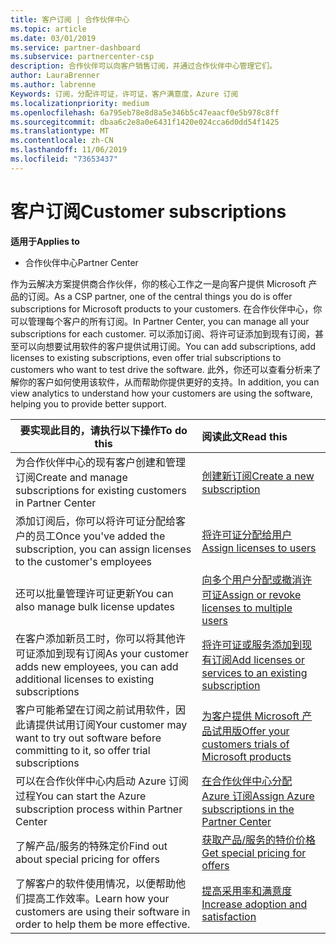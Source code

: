 ```yaml
---
title: 客户订阅 | 合作伙伴中心
ms.topic: article
ms.date: 03/01/2019
ms.service: partner-dashboard
ms.subservice: partnercenter-csp
description: 合作伙伴可以向客户销售订阅，并通过合作伙伴中心管理它们。
author: LauraBrenner
ms.author: labrenne
Keywords: 订阅，分配许可证，许可证，客户满意度，Azure 订阅
ms.localizationpriority: medium
ms.openlocfilehash: 6a795eb78e8d8a5e346b5c47eaacf0e5b978c8ff
ms.sourcegitcommit: dbaa6c2e8a0e6431f1420e024cca6d0dd54f1425
ms.translationtype: MT
ms.contentlocale: zh-CN
ms.lasthandoff: 11/06/2019
ms.locfileid: "73653437"
---
```

# <a name="customer-subscriptions"></a><span data-ttu-id="70e42-104">客户订阅</span><span class="sxs-lookup"><span data-stu-id="70e42-104">Customer subscriptions</span></span>

<span data-ttu-id="70e42-105">**适用于**</span><span class="sxs-lookup"><span data-stu-id="70e42-105">**Applies to**</span></span>

-  <span data-ttu-id="70e42-106">合作伙伴中心</span><span class="sxs-lookup"><span data-stu-id="70e42-106">Partner Center</span></span>

<span data-ttu-id="70e42-107">作为云解决方案提供商合作伙伴，你的核心工作之一是向客户提供 Microsoft 产品的订阅。</span><span class="sxs-lookup"><span data-stu-id="70e42-107">As a CSP partner, one of the central things you do is offer subscriptions for Microsoft products to your customers.</span></span> <span data-ttu-id="70e42-108">在合作伙伴中心，你可以管理每个客户的所有订阅。</span><span class="sxs-lookup"><span data-stu-id="70e42-108">In Partner Center, you can manage all your subscriptions for each customer.</span></span> <span data-ttu-id="70e42-109">可以添加订阅、将许可证添加到现有订阅，甚至可以向想要试用软件的客户提供试用订阅。</span><span class="sxs-lookup"><span data-stu-id="70e42-109">You can add subscriptions, add licenses to existing subscriptions, even offer trial subscriptions to customers who want to test drive the software.</span></span> <span data-ttu-id="70e42-110">此外，你还可以查看分析来了解你的客户如何使用该软件，从而帮助你提供更好的支持。</span><span class="sxs-lookup"><span data-stu-id="70e42-110">In addition, you can view analytics to understand how your customers are using the software, helping you to provide better support.</span></span>

|<span data-ttu-id="70e42-111">**要实现此目的，请执行以下操作**</span><span class="sxs-lookup"><span data-stu-id="70e42-111">**To do this**</span></span>   |<span data-ttu-id="70e42-112">**阅读此文**</span><span class="sxs-lookup"><span data-stu-id="70e42-112">**Read this**</span></span>   |
|----------------------|:----------------------|
|<span data-ttu-id="70e42-113">为合作伙伴中心的现有客户创建和管理订阅</span><span class="sxs-lookup"><span data-stu-id="70e42-113">Create and manage subscriptions for existing customers in Partner Center</span></span>|[<span data-ttu-id="70e42-114">创建新订阅</span><span class="sxs-lookup"><span data-stu-id="70e42-114">Create a new subscription</span></span>](create-a-new-subscription.md)|
|<span data-ttu-id="70e42-115">添加订阅后，你可以将许可证分配给客户的员工</span><span class="sxs-lookup"><span data-stu-id="70e42-115">Once you've added the subscription, you can assign licenses to the customer's employees</span></span>  |[<span data-ttu-id="70e42-116">将许可证分配给用户</span><span class="sxs-lookup"><span data-stu-id="70e42-116">Assign licenses to users</span></span>](assign-licenses-to-users.md)|
|<span data-ttu-id="70e42-117">还可以批量管理许可证更新</span><span class="sxs-lookup"><span data-stu-id="70e42-117">You can also manage bulk license updates</span></span>   |[<span data-ttu-id="70e42-118">向多个用户分配或撤消许可证</span><span class="sxs-lookup"><span data-stu-id="70e42-118">Assign or revoke licenses to multiple users</span></span>](bulk-license-provisioning-for-multiple-users.md)|
|<span data-ttu-id="70e42-119">在客户添加新员工时，你可以将其他许可证添加到现有订阅</span><span class="sxs-lookup"><span data-stu-id="70e42-119">As your customer adds new employees, you can add additional licenses to existing subscriptions</span></span>   |[<span data-ttu-id="70e42-120">将许可证或服务添加到现有订阅</span><span class="sxs-lookup"><span data-stu-id="70e42-120">Add licenses or services to an existing subscription</span></span>](add-licenses-or-services-to-an-existing-subscription.md)|
|<span data-ttu-id="70e42-121">客户可能希望在订阅之前试用软件，因此请提供试用订阅</span><span class="sxs-lookup"><span data-stu-id="70e42-121">Your customer may want to try out software before committing to it, so offer trial subscriptions</span></span>    |[<span data-ttu-id="70e42-122">为客户提供 Microsoft 产品试用版</span><span class="sxs-lookup"><span data-stu-id="70e42-122">Offer your customers trials of Microsoft products</span></span>](offer-your-customers-trials-of-microsoft-products.md)|
|<span data-ttu-id="70e42-123">可以在合作伙伴中心内启动 Azure 订阅过程</span><span class="sxs-lookup"><span data-stu-id="70e42-123">You can start the Azure subscription process within Partner Center</span></span>   |[<span data-ttu-id="70e42-124">在合作伙伴中心分配 Azure 订阅</span><span class="sxs-lookup"><span data-stu-id="70e42-124">Assign Azure subscriptions in the Partner Center</span></span>](assign-azure-subscriptions.md)|
|<span data-ttu-id="70e42-125">了解产品/服务的特殊定价</span><span class="sxs-lookup"><span data-stu-id="70e42-125">Find out about special pricing for offers</span></span>   |[<span data-ttu-id="70e42-126">获取产品/服务的特价价格</span><span class="sxs-lookup"><span data-stu-id="70e42-126">Get special pricing for offers</span></span>](get-special-pricing-for-offers.md)|
|<span data-ttu-id="70e42-127">了解客户的软件使用情况，以便帮助他们提高工作效率。</span><span class="sxs-lookup"><span data-stu-id="70e42-127">Learn how your customers are using their software in order to help them be more effective.</span></span>   | [<span data-ttu-id="70e42-128">提高采用率和满意度</span><span class="sxs-lookup"><span data-stu-id="70e42-128">Increase adoption and satisfaction</span></span>](increasing-adoption-and-satisfaction.md)   | 

































 

 



